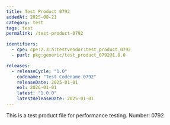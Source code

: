 ```yaml
---
title: Test Product 0792
addedAt: 2025-08-21
category: test
tags: test
permalink: /test-product-0792

identifiers:
  - cpe: cpe:2.3:a:testvendor:test_product_0792
  - purl: pkg:generic/test_product_0792@1.0.0

releases:
  - releaseCycle: "1.0"
    codename: "Test Codename 0792"
    releaseDate: 2025-01-01
    eol: 2026-01-01
    latest: "1.0.0"
    latestReleaseDate: 2025-01-01
---
```


This is a test product file for performance testing. Number: 0792
